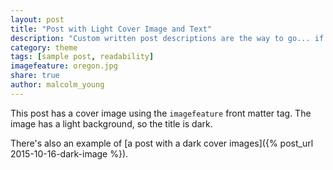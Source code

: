 ```yaml
---
layout: post
title: "Post with Light Cover Image and Text"
description: "Custom written post descriptions are the way to go... if you're not lazy."
category: theme
tags: [sample post, readability]
imagefeature: oregon.jpg
share: true
author: malcolm_young
---
```

This post has a cover image using the `imagefeature` front matter tag. The image has a light background, so the title is dark.

There's also an example of [a post with a dark cover images]({% post_url 2015-10-16-dark-image %}).
